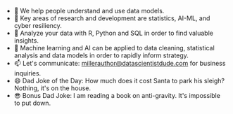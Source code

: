 - 👋 We help people understand and use data models.
- 👀 Key areas of research and development are statistics, AI-ML, and cyber resiliency.  
- 🌱 Analyze your data with R, Python and SQL in order to find valuable insights.
- 💞️ Machine learning and AI can be applied to data cleaning, statistical analysis and data models in order to rapidly inform strategy.
- 📫 Let's communicate: millerauthor@datascientistdude.com for business inquiries.
- 😄 Dad Joke of the Day: How much does it cost Santa to park his sleigh? Nothing, it's on the house. 
- 😎 Bonus Dad Joke: I am reading a book on anti-gravity. It's impossible to put down.
<!---
DSD-resilience/DSD-resilience is a ✨ special ✨ repository because its `README.md` (this file) appears on your GitHub profile.
You can click the Preview link to take a look at your changes.
--->
